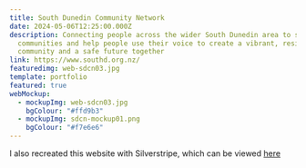 ```yaml
---
title: South Dunedin Community Network
date: 2024-05-06T12:25:00.000Z
description: Connecting people across the wider South Dunedin area to strengthen
  communities and help people use their voice to create a vibrant, resilient
  community and a safe future together
link: https://www.southd.org.nz/
featuredimg: web-sdcn03.jpg
template: portfolio
featured: true
webMockup:
  - mockupImg: web-sdcn03.jpg
    bgColour: "#ffd9b3"
  - mockupImg: sdcn-mockup01.png
    bgColour: "#f7e6e6"
---
```

I also recreated this website with Silverstripe, which can be viewed [here](https://sdcn-demo.ajamwaldesign.nz)
